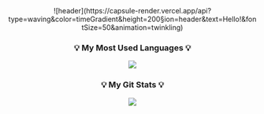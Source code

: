 <div align="center">
  ![header](https://capsule-render.vercel.app/api?type=waving&color=timeGradient&height=200&section=header&text=Hello!&fontSize=50&animation=twinkling)
</div>
<h3 align="center">💡 My Most Used Languages 💡</h3>
<p align="center">
  <a href="https://github.com/2yong-k">
    <img align="center" src="https://github-readme-stats.vercel.app/api/top-langs/?username=2yong-k&layout=compact&show_icons=true&show_owner=true&hide_title=true&theme=highcontrast" />
  </a>
</p>
<h3 align="center">💡 My Git Stats 💡</h3>
<p align="center">
  <a href="https://github.com/2yong-k">
    <img align="center" src="https://github-readme-stats.vercel.app/api?username=2yong-k&hide_title=ture&show_icons=true&include_all_commits=true&theme=highcontrast" />
  </a>
</p>
